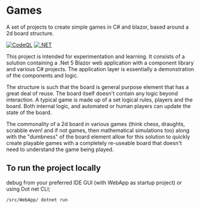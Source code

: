 # Games
A set of projects to create simple games in C# and blazor, based around a 2d board structure.

[![CodeQL](https://github.com/AlexSapple/Games/actions/workflows/codeql-analysis.yml/badge.svg)](https://github.com/AlexSapple/Games/actions/workflows/codeql-analysis.yml)
[![.NET](https://github.com/AlexSapple/Games/actions/workflows/dotnet.yml/badge.svg)](https://github.com/AlexSapple/Games/actions/workflows/dotnet.yml)

This project is intended for experimentation and learning. It consists of a solution containing a 
.Net 5 Blazor web application with a component library and various C# projects. The application layer
is essentially a demonstration of the components and logic. 

The structure is such that the board is general purpose element that has a great deal of reuse. The 
board itself doesn't contain any logic beyond interaction. A typical game is made up of a set logical rules, 
players and the board. Both internal logic, and automated or human players can update the state of the board.

The commonality of a 2d board in various games (think chess, draughts, scrabble even! and if not games, then mathematical simulations too)
along with the "dumbness" of the board element allow for this solution to quickly create playable games with a completely re-useable
board that doesn't need to understand the game being played. 

## To run the project locally

debug from your preferred IDE GUI (with WebApp as startup project) or using Dot net CLI;

    /src/WebApp/ dotnet run


